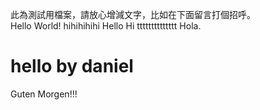 ﻿此為測試用檔案，請放心增減文字，比如在下面留言打個招呼。  
Hello World!
hihihihihi
Hello
Hi
tttttttttttttt
Hola.

hello   by daniel
=======
Guten Morgen!!!

